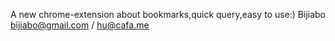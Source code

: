 A new chrome-extension about bookmarks,quick query,easy to use:) 
Bijiabo
bijiabo@gmail.com / hu@cafa.me
